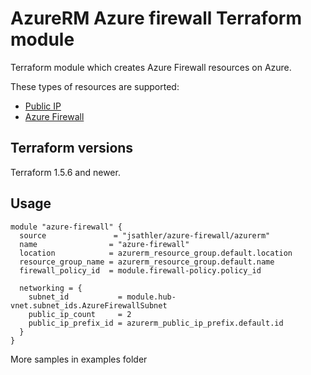 # AzureRM Azure firewall Terraform module

Terraform module which creates Azure Firewall resources on Azure.

These types of resources are supported:

* [Public IP](https://learn.microsoft.com/en-us/azure/virtual-network/ip-services/public-ip-addresses)
* [Azure Firewall](https://learn.microsoft.com/en-us/azure/firewall/overview)

## Terraform versions

Terraform 1.5.6 and newer.

## Usage

```hcl
module "azure-firewall" {
  source               = "jsathler/azure-firewall/azurerm"
  name                = "azure-firewall"
  location            = azurerm_resource_group.default.location
  resource_group_name = azurerm_resource_group.default.name
  firewall_policy_id  = module.firewall-policy.policy_id

  networking = {
    subnet_id           = module.hub-vnet.subnet_ids.AzureFirewallSubnet
    public_ip_count     = 2
    public_ip_prefix_id = azurerm_public_ip_prefix.default.id
  }
}
```

More samples in examples folder